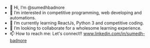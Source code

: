 - 👋 Hi, I’m @sumedhbadnore
- 👀 I’m interested in competitive programming, web developing and automations.
- 🌱 I’m currently learning ReactJs, Python 3 and competitive coding.
- 💞️ I’m looking to collaborate for a wholesome learning experience.
- 📫 How to reach me: Let's connect!!
www.linkedin.com/in/sumedh-badnore

<!---
sumedhbadnore/sumedhbadnore is a ✨ special ✨ repository because its `README.md` (this file) appears on your GitHub profile.
You can click the Preview link to take a look at your changes.
--->
